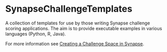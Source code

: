 SynapseChallengeTemplates
=========================

A collection of templates for use by those writing Synapse challenge scoring applications.   The aim is to provide executable examples in various languages (Python, R, Java).

For more information see [Creating a Challenge Space in Synapse](https://www.synapse.org/#!Synapse:syn2453886/wiki/).

